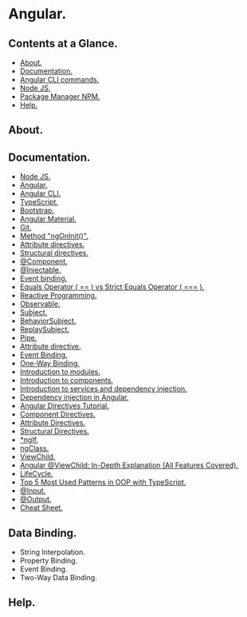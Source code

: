 # Angular.





## Contents at a Glance.
* [About.](#about)
* [Documentation.](#documentation)
* [Angular CLI commands.](angular-cli-commands.md)
* [Node JS.](https://github.com/Programming-Training-And-Practice/node-js-main-information)
* [Package Manager NPM.](https://github.com/Programming-Training-And-Practice/package-manager-npm-main-information)
* [Help.](#help)





## About.





## Documentation.
* [Node JS.](https://nodejs.org/en/docs/)
* [Angular.](https://angular.io/docs)
* [Angular CLI.](https://cli.angular.io/)
* [TypeScript.](https://www.typescriptlang.org/docs/home.html)
* [Bootstrap.](https://getbootstrap.com/docs/4.4/getting-started/introduction/)
* [Angular Material.](https://material.angular.io/)
* [Git.](https://git-scm.com/doc)
* [Method "ngOnInit()".]()
* [Attribute directives.](https://angular.io/guide/attribute-directives)
* [Structural directives.](https://angular.io/guide/structural-directives)
* [@Component.]()
* [@Injectable.]()
* [Event binding.](https://angular.io/guide/user-input)
* [Equals Operator ( == ) vs Strict Equals Operator ( === ).](https://howtodoinjava.com/typescript/equals-vs-strict-equals/)
* [Reactive Programming.](https://rxjs.dev/)
* [Observable.]()
* [Subject.]()
* [BehaviorSubject.]()
* [ReplaySubject.]()
* [Pipe.](https://angular.io/guide/pipes)
* [Attribute directive.]()
* [Event Binding.]()
* [One-Way Binding.]()
* [Introduction to modules.](https://angular.io/guide/architecture-modules)
* [Introduction to components.](https://angular.io/guide/architecture-components)
* [Introduction to services and dependency injection.](https://angular.io/guide/architecture-services)
* [Dependency injection in Angular.](https://angular.io/guide/dependency-injection)
* [Angular Directives Tutorial.](https://dzone.com/articles/angular-directives-1)
* [Component Directives.]()
* [Attribute Directives.]()
* [Structural Directives.]()
* [*ngIf.](https://angular.io/api/common/NgIf)
* [ngClass.](https://angular.io/api/common/NgClass)
* [ViewChild.](https://angular.io/api/core/ViewChild)
* [Angular @ViewChild: In-Depth Explanation (All Features Covered).](https://blog.angular-university.io/angular-viewchild/)
* [LifeCycle.](https://angular.io/guide/lifecycle-hooks)
* [Top 5 Most Used Patterns in OOP with TypeScript.](https://www.netguru.com/codestories/top-5-most-used-patterns-in-oop-with-typescript)
* [@Input.](https://angular.io/guide/template-syntax#input-and-output-properties)
* [@Output.](https://angular.io/guide/template-syntax#input-and-output-properties)
* [Cheat Sheet.](https://angular.io/guide/cheatsheet)





## Data Binding.
* String Interpolation.
* Property Binding.
* Event Binding.
* Two-Way Data Binding.




## Help.
